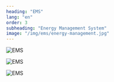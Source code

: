 ```yaml
---
heading: "EMS"
lang: "en"
order: 3
subheading: "Energy Management System"
image: "/img/ems/energy-management.jpg"
---
```


![EMS](/img/ems/00.jpg)

![EMS](/img/ems/01.jpg)

![EMS](/img/ems/06.jpg)
